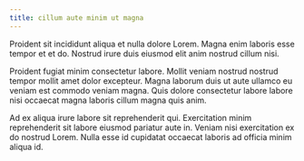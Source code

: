 ```yaml
---
title: cillum aute minim ut magna
---
```


Proident sit incididunt aliqua et nulla dolore Lorem. Magna enim laboris esse tempor et et do. Nostrud irure duis eiusmod elit anim nostrud cillum nisi.

Proident fugiat minim consectetur labore. Mollit veniam nostrud nostrud tempor mollit amet dolor excepteur. Magna laborum duis ut aute ullamco eu veniam est commodo veniam magna. Quis dolore consectetur labore labore nisi occaecat magna laboris cillum magna quis anim.

Ad ex aliqua irure labore sit reprehenderit qui. Exercitation minim reprehenderit sit labore eiusmod pariatur aute in. Veniam nisi exercitation ex do nostrud Lorem. Nulla esse id cupidatat occaecat laboris ad officia minim aliqua id.
